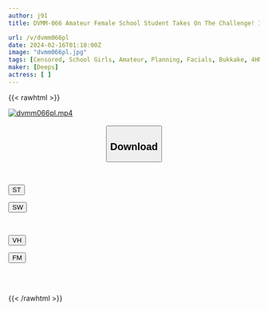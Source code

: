 ```yaml
---
author: j91
title: DVMM-066 Amateur Female School Student Takes On The Challenge! I'm So Excited! Solve The Mystery And Escape From The Haunted House! Surrounded By Ghost Dicks, A Schoolgirl Whose Pussy Gets Wet From Fear Is Covered In Thick Semen And Screams Non-stop Ejaculation SEX! A Total Of 61 Shots Fired!

url: /v/dvmm066pl
date: 2024-02-16T01:10:00Z
image: "dvmm066pl.jpg"
tags: [Censored, School Girls, Amateur, Planning, Facials, Bukkake, 4HR+	]
maker: [Deeps]
actress: [ ]
---
```



{{< rawhtml >}}

<div class="video" data-videoid="kk0901XXbZUOdJK">
    <a href="javascript:;">
        <img src="/v/dvmm066pl/dvmm066pl.jpg" width="WIDTH" height="HEIGHT" alt="dvmm066pl.mp4" loading="lazy">
    </a>
</div>

<script type="text/javascript" src="https://j91.asia/asset/on-demand-st.js"></script>

<br>
  <link rel="stylesheet" href="https://j91.asia/asset/bs5.css">
  
  <center>
  <button class="btn btn-primary" type="button" data-bs-toggle="collapse" data-bs-target=".multi-collapse" aria-expanded="false" aria-controls="multiCollapseExample1 multiCollapseExample2"><h2>Download</h2></button></center>
</p>
<div class="row">
  <div class="col">
    <div class="collapse multi-collapse" id="multiCollapseExample1">
      <div class="card card-body">
	      	      <br>
<div class="buttons">  
<p><a href="https://streamtape.to/v/kk0901XXbZUOdJK" target="_blank"><button class="btn-hover color-3"><i class="fa fa-download"></i> ST</button></a></p>
<p><a href="https://cdnwish.com/ic70jut9xylv" target="_blank"><button class="btn-hover color-2"><i class="fa fa-download"></i> SW</button></a></p></div>
    </div>
  </div>
</div>
  <div class="col">
    <div class="collapse multi-collapse" id="multiCollapseExample2">
      <div class="card card-body">
	      <br>
<div class="buttons">
<p><a href="javascript:;" target="_blank"><button class="btn-hover color-9"><i class="fa fa-download"></i> VH</button></a></p>
<p><a href="javascript:;"><button class="btn-hover color-8"><i class="fa fa-download"></i> FM</button></a></p></div>
<br><br>
      </div>
    </div>
  </div>
</div>

{{< /rawhtml >}}